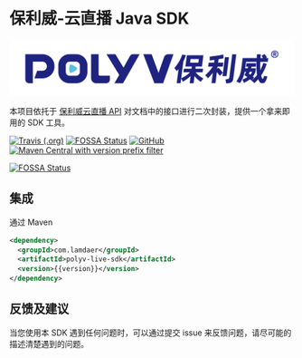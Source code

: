 # 保利威-云直播 Java SDK

[![](LOGO.png)](http://www.polyv.net)

本项目依托于 [保利威云直播 API](http://dev.polyv.net/category/liveproduct/l-api/) 对文档中的接口进行二次封装，提供一个拿来即用的 SDK 工具。

[![Travis (.org)](https://img.shields.io/travis/huangzijian888/Polyv-Live-SDK)](https://travis-ci.org/github/huangzijian888/Polyv-Live-SDK) [![FOSSA Status](https://app.fossa.com/api/projects/git%2Bgithub.com%2Fhuangzijian888%2FPolyv-Live-SDK.svg?type=shield)](https://app.fossa.com/projects/git%2Bgithub.com%2Fhuangzijian888%2FPolyv-Live-SDK?ref=badge_shield)
 [![GitHub](https://img.shields.io/github/license/huangzijian888/Polyv-Live-SDK)](https://github.com/huangzijian888/Polyv-Live-SDK/blob/master/LICENSE)    [![Maven Central with version prefix filter](https://img.shields.io/maven-central/v/com.lamdaer/polyv-live-sdk/1.0.1)](https://search.maven.org/artifact/com.lamdaer/polyv-live-sdk/1.0.1/jar)  


[![FOSSA Status](https://app.fossa.com/api/projects/git%2Bgithub.com%2Fhuangzijian888%2FPolyv-Live-SDK.svg?type=large)](https://app.fossa.com/projects/git%2Bgithub.com%2Fhuangzijian888%2FPolyv-Live-SDK?ref=badge_large)

## 集成

通过 Maven

```xml
<dependency>
  <groupId>com.lamdaer</groupId>
  <artifactId>polyv-live-sdk</artifactId>
  <version>{{version}}</version>
</dependency>
```

## 反馈及建议

当您使用本 SDK 遇到任何问题时，可以通过提交 issue 来反馈问题，请尽可能的描述清楚遇到的问题。